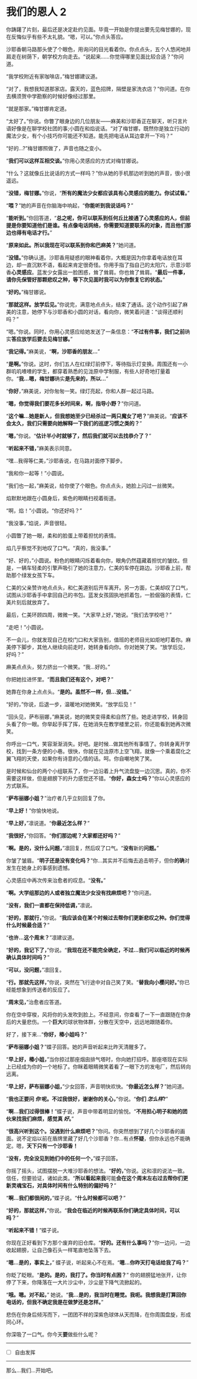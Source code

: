 # 我们的恩人 2

你踌躇了片刻，最后还是决定赴约见面。毕竟一开始是你提出要先见梅甘娜的，现在反悔似乎有些不太礼貌。“嗯，可以。”你点头答应。

沙耶香朝马路那头使了个眼色，用询问的目光看着你。你点点头，五个人悠闲地并肩走在树荫下，朝学校方向走去。“说起来……你觉得哪里见面比较合适？”你问道。

“我学校附近有家咖啡店，”梅甘娜建议道。

“对了，我想我知道那家店。露天的，蓝色招牌，隔壁是家洗衣店？”你问道。在你去横须贺中学勘察的时候好像经过那里。

“就是那家。”梅甘娜肯定道。

“太好了。”你说。你瞥了眼身边的几位朋友——麻美和沙耶香正在聊天，听只言片语好像是在聊学校社团的事;小圆在和焰说话。“对了梅甘娜，既然你是独立行动的魔法少女，有个小技巧你可能还不知道。能先把电话从耳边拿开一下吗？”

“好的...?”梅甘娜照做了，声音也随之变小。

“**我们可以这样互相交谈。**”你用心灵感应的方式对梅甘娜说。

“什么？这就像丘比说话的方式一样吗？”你从她的手机那边听到她的声音，很小很遥远。

“**没错，梅甘娜。**”你说，“**所有的魔法少女都应该具有心灵感应的能力。你试试看。**”

“**喂？**”她的声音在你脑海中响起，“**你能听到我说话吗？**”

“**能听到。**”你回答道，“**总之呢，你可以联系到任何丘比接通了心灵感应的人，但前提是你要知道他们是谁。有点像电话网络，你需要知道要联系的对象，而且他们那边也得有电话才行。**”

“**原来如此。所以我现在可以联系到你和巴麻美？**”她问道。

“**没错。**”你确认道。沙耶香用疑惑的眼神看着你，大概是因为你拿着电话放在耳边，却一直沉默不语，看起来肯定很奇怪。你用手指了指自己的太阳穴，示意沙耶香**心灵感应**。蓝发少女露出一脸困惑，耸了耸肩。你也耸了耸肩。“**最后一件事，请你先保管好那颗悲叹之种，等下次见面时我可以为你恢复它的状态。**”

“**好的。**”梅甘娜说。

“**那就这样。放学后见。**”你说完，满意地点点头，结束了通话。这个动作引起了麻美的注意，她停下与沙耶香和小圆的对话，看向你，微笑着问道：“谈得还顺利吗？”

“嗯。”你说。同时，你用心灵感应给她发送了一条信息：“**不过有件事，我们之前**确实**答应放学后要去见梅甘娜。**”

“**我记得。**”麻美说，“**啊，沙耶香的朋友...**”

“**是啊。**”你说。这时，你们五人在红绿灯前停下，等待指示灯变换。周围还有一小群叽叽喳喳的学生，都穿着熟悉的见泷原中学制服，有些人好奇地打量着你。“**我...嗯，梅甘娜**确实**是先来的，所以...**”

“**你好**，”麻美说，对你匆匆一笑。绿灯亮起，你和人群一起过马路。

“**嗯，你觉得我们要花多长时间来，啊，指导小野？**”你问道。

“**这个嘛...她是新人，但我想她至少已经杀过一两只魔女了吧？**”麻美说。“**应该不会太久，我们只需要向她解释一下我们的巡逻习惯之类的？**”

“**嗯，**”你说。“**估计半小时就够了，然后我们就可以去找恭介了？**”

“**听起来不错，**”麻美表示同意。

“嘿...我得等仁美，”沙耶香说，在马路对面停下脚步。

“我和你一起等！”小圆说。

“我们也一起，”麻美说，给你使了个眼色。你点点头，她脸上闪过一丝微笑。

焰默默地跟在小圆身后，紫色的眼睛扫视着街道。

“啊，焰！”小圆说。“你还好吗？”

“我没事，”焰说，声音很轻。

小圆瞥了她一眼，柔和的脸蛋上带着担忧的表情。

焰几乎察觉不到地叹了口气。“真的，我没事。”

“好、好的，”小圆说。粉色的眼睛闪烁着看向你，眼角仍然蕴藏着担忧的皱纹。但是，一辆车轻柔的引擎声吸引了她的注意力，仁美的车停在路边。沙耶香上前，帮助那个绿发女孩下车。

仁美的父亲赞许地点点头，和仁美道别后开车离开。另一方面，仁美却叹了口气，试图从沙耶香手中拿回自己的书包。蓝发女孩固执地抓着包，一脸倔强的表情，仁美片刻后就放弃了。

最后，仁美环顾四周，微微一笑。“大家早上好，”她说。“我们去学校吧？”

“走吧！”小圆说。

不一会儿，你就发现自己在校门口和大家告别，值班的老师目光如炬地盯着你。麻美停下脚步，其他人继续向前走时，她转身看向你。你对她笑了笑。“放学后见，好吗？”

麻美点点头，努力挤出一个微笑。“我...好的。”

你把她拉进怀里。“**而且我们还有这个，对吧？**”

她靠在你身上点点头。“**是的。虽然不一样，但...没错。**”

“好的，”你说，后退一步，温暖地对她微笑。“放学后见！”

“回头见，萨布丽娜，”麻美说，她的微笑变得柔和自然了些。她走进学校，转身回头看了你一眼。你举起手挥了挥，在她消失在教学楼里之前，你还能看到她再次微笑。

你呼出一口气，笑容渐渐消失。好吧。是时候...做其他所有事情了。你转身离开学校，找到一条方便的小巷。很快，你就在见泷原市上空飞翔，就像一个乘着腐化之翼飞翔的天使，如果你有诗意的心情的话。呵。你自嘲地笑了笑。

是时候和仙台的两个小组联系了，你一边沿着上升气流盘旋一边沉思。真的，你不需要这样做，但是翅膀下的升力感觉还不错。“**你好，森女士吗？**”你以心灵感应的方式联系。

“**萨布丽娜小姐？**”治疗者几乎立刻回复了你。

“**早上好！**”你愉快地说。

“**早上好，**”凛说道。“**你最近怎么样？**”

“**我很好，**”你回答。“**你们那边呢？大家都还好吗？**”

“**啊。是的，没什么问题，**”凛回复，然后叹了口气。“**没有**新的**问题。**”

你皱了皱眉。“**明子还是没有变化吗？**”你...其实并不后悔去追击明子，但你**的确**对发生在她身上的事感到遗憾。

心灵感应中再次传来治愈者的叹息。“**没有。**”

“**啊。大学组那边的人或者独立魔法少女没有找麻烦吧？**”你问道。

“**没有，我们一直都在保持低调，**”凛说。

“**好的，那就行，**”你说。“**我应该会在某个时候过去帮你们更新悲叹之种。你们觉得什么时候最合适？**”

“**也许...这个周末？**”凛建议道。

“**好的，我记下了，**”你说。“**我现在还不能完全确定，不过...我们可以临近的时候再确认具体时间吗？**”

“**可以，没问题，**”凛回复。

“**行。那就先这样，**”你说，突然在飞行途中对自己笑了笑。“**替我向小樱问好。**”你已经能想象到传送者的反应了。

“**周末见，**”治愈者应答道。  

你在空中穿梭，风将你的头发吹到脸上。不经意间，你查看了一下一直跟随在你身后的大量悲伤。一个**巨大**的球状物体群，分散在天空中，远远地跟随着你。

好了，接下来...“**你好，椿小姐吗？**”

“**萨布丽娜小姐？**”蝶子回答。她的声音听起来比昨天清醒多了。

“**早上好，椿小姐，**”当你掠过那座烟囱排气塔时，你向她打招呼。那座塔现在实际上已经成为你的一个地标了。你眯着眼睛微笑着看了一眼下方的发电厂，然后转向远离。

“**早上好，萨布丽娜小姐，**”少女回答，声音明快欢快。“**你最近怎么样？**”她问道。

“**我也正要问 _你_ 呢。不过我很好，谢谢你的关心，**”你说。“**你们 _怎么样_?**”

“**啊...我们过得很棒！**”蝶子说，声音中带着明显的愉悦。“**不用担心明子和她的团伙来找我们麻烦，感觉真 _好_。**”

“**很高兴听到这个。没遇到什么麻烦吧？**”你问。你突然想到了好几个沙耶香的画面。说不定焰以前在盾牌里藏了好几个沙耶香？你...有点**怀疑**，但你永远也不能确定。嗯，**天下只有一个沙耶香！**

“**没有，完全没见到她们中的任何一个，**”蝶子回答。

你摇了摇头，试图摆脱一大堆沙耶香的想法。“**好的，**”你说。这和凛的说法一致。信任，但要验证，诸如此类。“**所以看起来我**可能**会在这个周末左右过去帮你们更新灵魂宝石，对具体时间有什么特别的偏好吗？**”

“**啊...我们都很闲的，**”蝶子说。“**什么时候都可以吧？**”

“**好的，那就这样，**”你说。“**我会在临近的时候再联系你们确定具体时间，可以吗？**”

“**听起来不错！**”蝶子说。

你现在正好看到下方那个废弃的旧仓库。“**好的。还有什么事吗？**”你一边问，一边收起翅膀，让自己像石头一样笔直地坠落下去。

“**嗯...是的，事实上，**” 蝶子说，听起来心不在焉。“**嗯...你昨天打电话给我了吗？**”

你眨了眨眼。“**是的。是的，我打了。你当时有点困？**” 你的翅膀猛地张开，让你停了下来，你降落在一大片沙尘中，沙尘是下降气流掀起的。

“**哦。嗯。对不起，**” 她说。“**我...是的，我当时在睡觉。我呃。我想我是打算回你电话的，但我不确定我是在做梦还是怎样。**”

悲伤在你身后倾泻而下，一团团不祥的深紫色球体从天而降，在你周围盘旋，形成同心环。

你深吸了一口气。你今天**要**做些什么呢？

---

- [ ] 自由发挥

---

那么...我们...开始吧。
